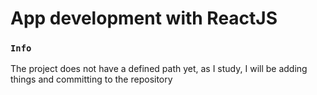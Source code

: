 # App development with ReactJS
### `Info`

The project does not have a defined path yet, as I study, I will be adding things and committing to the repository


